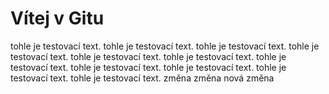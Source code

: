 # Vítej v Gitu
tohle je testovací text.
tohle je testovací text.
tohle je testovací text.
tohle je testovací text.
tohle je testovací text.
tohle je testovací text.
tohle je testovací text.
tohle je testovací text.
tohle je testovací text.
tohle je testovací text.
tohle je testovací text.
změna změna
nová změna
